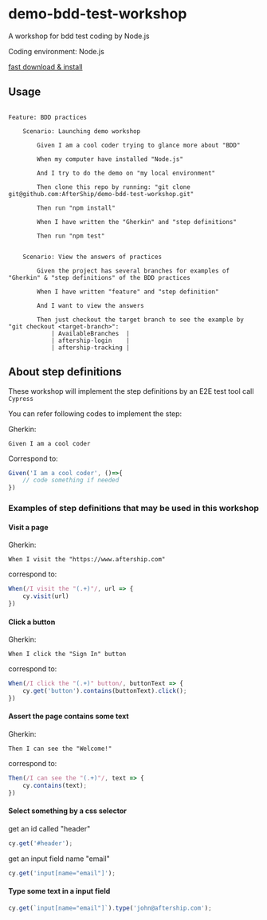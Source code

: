 # demo-bdd-test-workshop
A workshop for bdd test coding by Node.js

Coding environment: Node.js

[fast download & install](https://nodejs.org/)

## Usage

```gherkin

Feature: BDD practices

	Scenario: Launching demo workshop

		Given I am a cool coder trying to glance more about "BDD"

		When my computer have installed "Node.js"

		And I try to do the demo on "my local environment"

		Then clone this repo by running: "git clone git@github.com:AfterShip/demo-bdd-test-workshop.git"

		Then run "npm install"

		When I have written the "Gherkin" and "step definitions"

		Then run "npm test"


	Scenario: View the answers of practices

		Given the project has several branches for examples of "Gherkin" & "step definitions" of the BDD practices

		When I have written "feature" and "step definition"

		And I want to view the answers

		Then just checkout the target branch to see the example by "git checkout <target-branch>":
			| AvailableBranches  |
			| aftership-login    |
			| aftership-tracking |

```

## About step definitions

These workshop will implement the step definitions by an E2E test tool call `Cypress`

You can refer following codes to implement the step:

Gherkin:
```gherkin
Given I am a cool coder
```
Correspond to:
```js
Given('I am a cool coder', ()=>{
	// code something if needed
})
```

### Examples of step definitions that may be used in this workshop

#### Visit a page

Gherkin:
```gherkin
When I visit the "https://www.aftership.com"
```
correspond to:
```js
When(/I visit the "(.+)"/, url => {
	cy.visit(url)
})
```

#### Click a button

Gherkin:
```gherkin
When I click the "Sign In" button
```
correspond to:
```js
When(/I click the "(.+)" button/, buttonText => {
	cy.get('button').contains(buttonText).click();
})
```

#### Assert the page contains some text

Gherkin:
```gherkin
Then I can see the "Welcome!"
```
correspond to:
```js
Then(/I can see the "(.+)"/, text => {
	cy.contains(text);
})
```
#### Select something by a css selector

get an id called "header"
```js
cy.get('#header');
```
get an input field name "email"
```js
cy.get('input[name="email"]');
```

#### Type some text in a input field

```js
cy.get(`input[name="email"]`).type('john@aftership.com');
```



